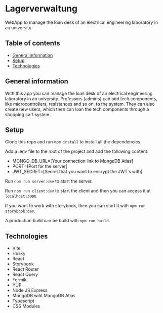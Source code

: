 # Lagerverwaltung

WebApp to manage the loan desk of an electrical engineering laboratory in an university.

## Table of contents

- [General information](#general-information)
- [Setup](#setup)
- [Technologies](#technologies)

## General information

With this app you can manage the loan desk of an electrical engineering laboratory in an university. Professors (admins) can add tech components, like microcontrollers, resistances and so on, to the system. They can also create new users, which then can loan the tech components through a shopping cart system.

## Setup

Clone this repo and run `npm install` to install all the dependencies.

Add a .env file to the root of the project and add the following content:

- MONGO_DB_URL=[Your connection link to MongoDB Atlas]
- PORT=[Port for the server]
- JWT_SECRET=[Secret that you want to encrypt the JWT's with]

Run `npm run server:dev` to start the server.

Run `npm run client:dev` to start the client and then you can access it at `localhost:3000`.

If you want to work with storybook, then you can start it with `npm run storybook:dev`.

A production build can be build with `npm run build`.

## Technologies

- Vite
- Husky
- React
- Storybook
- React Router
- React Query
- Formik
- YUP
- Node JS Express
- MongoDB wiht MongoDB Atlas
- Typescript
- CSS Modules
